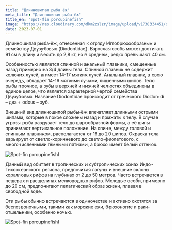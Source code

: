```yaml
---
title: "Длинношипая рыба ёж"
meta_title: "Длинношипая рыба ёж"
title_en: "Spot-fin porcupinefish"
image: "https://res.cloudinary.com/dkm2zslzr/image/upload/v1738334451/spot-fin-porcupinefish_bluwhj_g6ysss.png"
date: 2023-07-01
---
```


Длинношипая рыба-ёж, отнесенная к отряду Иглобрюхообразных и семейству Двузубовых (Diodontidae). Взрослая особь может достигать 91 см в длину и весить до 2,8 кг, но в среднем, редко превышают 40 см.

Особенностью является спинной и анальный плавники, смещенные назад примерно на 3/4 длины тела. Спинной плавник не содержит колючих лучей, а имеет 14-17 мягких лучей. Анальный плавник, в свою очередь, обладает 14-16 мягкими лучами, лишенными шипов. Тело рыбы прочное, а зубы в верхней и нижней челюстях объединены в единое целое, что является характерной чертой семейства Двузубовых. Название Diodontidae происходит от греческого Diodon: di – два + odous – зуб.

Внешний вид длинношипой рыбы-ёж впечатляет длинными острыми шипами, которые в покое сложены назад и прижаты к телу. В случае угрозы рыба раздувает тело до шарообразной формы, а её шипы принимают вертикальное положение. На спине, между головой и спинным плавником, располагается от 16 до 20 шипов. Окраска тела варьирует от светло-коричневого до светло-фиолетового, с многочисленными тёмными пятнами, а брюхо имеет белый оттенок.

![Spot-fin porcupinefishl](https://res.cloudinary.com/dkm2zslzr/image/upload/v1738334440/spot-fin-porcupinefish-3_i0sykg_wldjfq.png "Spot-fin porcupinefish")

Данный вид обитает в тропических и субтропических зонах Индо-Тихоокеанского региона, предпочитая лагуны и внешние склоны коралловых рифов на глубинах от 2 до 50 метров. Часто встречается в пещерах и расщелинах мелководных рифов. Молодые особи, примерно до 20 см, предпочитают пелагический образ жизни, плавая в свободной воде.

Эти рыбы обычно встречаются в одиночестве и активно охотятся за беспозвоночными, такими как морские ежи, брюхоногие и раки-отшельники, особенно ночью.

![Spot-fin porcupinefishl](https://res.cloudinary.com/dkm2zslzr/image/upload/v1738334452/spot-fin-porcupinefish-2_gringi_cyidbg.png "Spot-fin porcupinefish")
